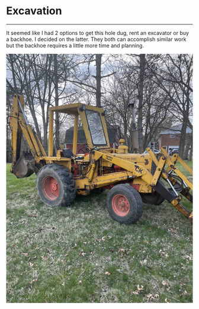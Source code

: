 # Excavation
----

It seemed like I had 2 options to get this hole dug, rent an excavator or buy a backhoe. I decided on the latter. They both can accomplish similar work but the backhoe requires a little more time and planning.

![Backhoe](../images/backhoe.jpg)
